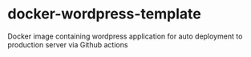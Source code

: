 # docker-wordpress-template
Docker image containing wordpress application for auto deployment to production server via Github actions
